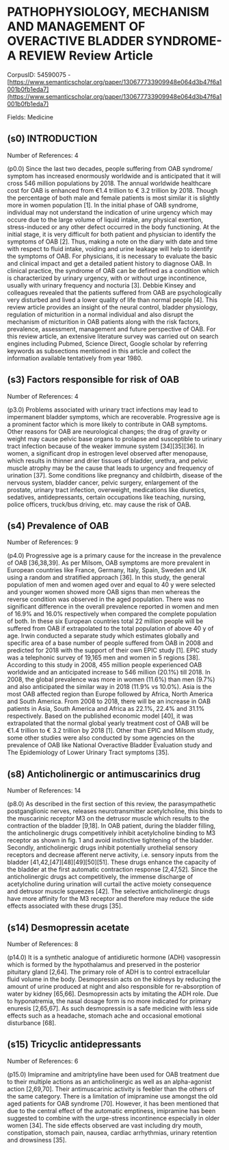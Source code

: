 # PATHOPHYSIOLOGY, MECHANISM AND MANAGEMENT OF OVERACTIVE BLADDER SYNDROME-A REVIEW Review Article

CorpusID: 54590075 - [https://www.semanticscholar.org/paper/130677733909948e064d3b47f6a1001b0fb1eda7](https://www.semanticscholar.org/paper/130677733909948e064d3b47f6a1001b0fb1eda7)

Fields: Medicine

## (s0) INTRODUCTION
Number of References: 4

(p0.0) Since the last two decades, people suffering from OAB syndrome/ symptom has increased enormously worldwide and is anticipated that it will cross 546 million populations by 2018. The annual worldwide healthcare cost for OAB is enhanced from €1.4 trillion to € 3.2 trillion by 2018. Though the percentage of both male and female patients is most similar it is slightly more in women population [1]. In the initial phase of OAB syndrome, individual may not understand the indication of urine urgency which may occure due to the large volume of liquid intake, any physical exertion, stress-induced or any other defect occurred in the body functioning. At the initial stage, it is very difficult for both patient and physician to identify the symptoms of OAB [2]. Thus, making a note on the diary with date and time with respect to fluid intake, voiding and urine leakage will help to identify the symptoms of OAB. For physicians, it is necessary to evaluate the basic and clinical impact and get a detailed patient history to diagnose OAB. In clinical practice, the syndrome of OAB can be defined as a condition which is characterized by urinary urgency, with or without urge incontinence, usually with urinary frequency and nocturia [3]. Debbie Kinsey and colleagues revealed that the patients suffered from OAB are psychologically very disturbed and lived a lower quality of life than normal people [4]. This review article provides an insight of the neural control, bladder physiology, regulation of micturition in a normal individual and also disrupt the mechanism of micturition in OAB patients along with the risk factors, prevalence, assessment, management and future perspective of OAB. For this review article, an extensive literature survey was carried out on search engines including Pubmed, Science Direct, Google scholar by referring keywords as subsections mentioned in this article and collect the information available tentatively from year 1980.
## (s3) Factors responsible for risk of OAB
Number of References: 4

(p3.0) Problems associated with urinary tract infections may lead to impermanent bladder symptoms, which are recoverable. Progressive age is a prominent factor which is more likely to contribute in OAB symptoms. Other reasons for OAB are neurological changes; the drag of gravity or weight may cause pelvic base organs to prolapse and susceptible to urinary tract infection because of the weaker immune system [34][35][36]. In women, a significant drop in estrogen level observed after menopause, which results in thinner and drier tissues of bladder, urethra, and pelvic muscle atrophy may be the cause that leads to urgency and frequency of urination [37]. Some conditions like pregnancy and childbirth, disease of the nervous system, bladder cancer, pelvic surgery, enlargement of the prostate, urinary tract infection, overweight, medications like diuretics, sedatives, antidepressants, certain occupations like teaching, nursing, police officers, truck/bus driving, etc. may cause the risk of OAB.
## (s4) Prevalence of OAB
Number of References: 9

(p4.0) Progressive age is a primary cause for the increase in the prevalence of OAB [36,38,39]. As per Milsom, OAB symptoms are more prevalent in European countries like France, Germany, Italy, Spain, Sweden and UK using a random and stratified approach [36]. In this study, the general population of men and women aged over and equal to 40 y were selected and younger women showed more OAB signs than men whereas the reverse condition was observed in the aged population. There was no significant difference in the overall prevalence reported in women and men of 16.9% and 16.0% respectively when compared the complete population of both. In these six European countries total 22 million people will be suffered from OAB if extrapolated to the total population of above 40 y of age. Irwin conducted a separate study which estimates globally and specific area of a base number of people suffered from OAB in 2008 and predicted for 2018 with the support of their own EPIC study [1]. EPIC study was a telephonic survey of 19,165 men and women in 5 regions [38]. According to this study in 2008, 455 million people experienced OAB worldwide and an anticipated increase to 546 million (20.1%) till 2018. In 2008, the global prevalence was more in women (11.6%) than men (9.7%) and also anticipated the similar way in 2018 (11.9% vs 10.0%). Asia is the most OAB affected region than Europe followed by Africa, North America and South America. From 2008 to 2018, there will be an increase in OAB patients in Asia, South America and Africa as 22.1%, 22.4% and 31.1% respectively. Based on the published economic model [40], it was extrapolated that the normal global yearly treatment cost of OAB will be €1.4 trillion to € 3.2 trillion by 2018 [1]. Other than EPIC and Milsom study, some other studies were also conducted by some agencies on the prevalence of OAB like National Overactive Bladder Evaluation study and The Epidemiology of Lower Urinary Tract symptoms [35].
## (s8) Anticholinergic or antimuscarinics drug
Number of References: 14

(p8.0) As described in the first section of this review, the parasympathetic postganglionic nerves, releases neurotransmitter acetylcholine, this binds to the muscarinic receptor M3 on the detrusor muscle which results to the contraction of the bladder [9,18]. In OAB patient, during the bladder filling, the anticholinergic drugs competitively inhibit acetylcholine binding to M3 receptor as shown in fig. 1 and avoid instinctive tightening of the bladder. Secondly, anticholinergic drugs inhibit potentially urothelial sensory receptors and decrease afferent nerve activity, i.e. sensory inputs from the bladder [41,42,[47][48][49][50][51]. These drugs enhance the capacity of the bladder at the first automatic contraction response [2,47,52]. Since the anticholinergic drugs act competitively, the immense discharge of acetylcholine during urination will curtail the active moiety consequence and detrusor muscle squeezes [42]. The selective anticholinergic drugs have more affinity for the M3 receptor and therefore may reduce the side effects associated with these drugs [35].
## (s14) Desmopressin acetate
Number of References: 8

(p14.0) It is a synthetic analogue of antidiuretic hormone (ADH) vasopressin which is formed by the hypothalamus and preserved in the posterior pituitary gland [2,64]. The primary role of ADH is to control extracellular fluid volume in the body. Desmopressin acts on the kidneys by reducing the amount of urine produced at night and also responsible for re-absorption of water by kidney [65,66]. Desmopressin acts by imitating the ADH role. Due to hyponatremia, the nasal dosage form is no more indicated for primary enuresis [2,65,67]. As such desmopressin is a safe medicine with less side effects such as a headache, stomach ache and occasional emotional disturbance [68].
## (s15) Tricyclic antidepressants
Number of References: 6

(p15.0) Imipramine and amitriptyline have been used for OAB treatment due to their multiple actions as an anticholinergic as well as an alpha-agonist action [2,69,70]. Their antimuscarinic activity is feebler than the others of the same category. There is a limitation of imipramine use amongst the old aged patients for OAB syndrome [70]. However, it has been mentioned that due to the central effect of the automatic emptiness, imipramine has been suggested to combine with the urge-stress incontinence especially in older women [34]. The side effects observed are vast including dry mouth, constipation, stomach pain, nausea, cardiac arrhythmias, urinary retention and drowsiness [35].
